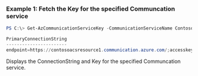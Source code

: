 ### Example 1: Fetch the Key for the specified Communcation service

```powershell
PS C:\> Get-AzCommunicationServiceKey -CommunicationServiceName ContosoAcsResource1 -ResourceGroupName ContosoResourceProvider1

PrimaryConnectionString                                                                                                                                     PrimaryKey
-----------------------                                                                                                                                     ----------
endpoint=https://contosoacsresource1.communication.azure.com/;accesskey=s+UXFUc4/t5BvFJbb3TKRa+XX1jRXRAWrTQkejPubvRcHTcQSF6OT99Nd7UfCwRGFw0EO1oXgr+0YP1dIxa2YQ== s+UXFUc4/t5BvFJbb3TKRa+XX1jRXRAWrTQkejPubvRcHTcQSF6OT99Nd7UfCwRGFw0EO1oXgr+0YP1dIxa2YQ==
```

Displays the ConnectionString and Key for the specified Communcation service.
